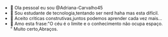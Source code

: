 - 👋 Ola pessoal eu sou  @Adriana-Carvalho45
- 👀 Sou estudante de tecnologia,tentando ser nerd haha mas esta difícil.
- 🌱 Aceito criticas construtivas,juntos podemos aprender cada vez mais...
- 💞️ Amo esta frase:"O céu é o limite e o conhecimento não ocupa espaço. "
Muito certo,Abraços.
<!---
Adriana-Carvalho45/Adriana-Carvalho45 is a ✨ special ✨ repository because its `README.md` (this file) appears on your GitHub profile.
You can click the Preview link to take a look at your changes.
--->

